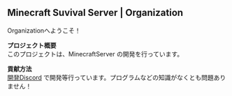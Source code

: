 ## Minecraft Suvival Server | Organization
Organizationへようこそ！

**プロジェクト概要**  
このプロジェクトは、MinecraftServer の開発を行っています。

**貢献方法**  
[開発Discord](https://discord.gg/wAH5Xj4ehD) で開発等行っています。プログラムなどの知識がなくとも問題ありません！
<!--**関連リソース**  
- [ドキュメント](ドキュメントへのリンク)  
- [コミュニティフォーラム](フォーラムへのリンク)  -->
<!--
## Hi there 👋
<!--
